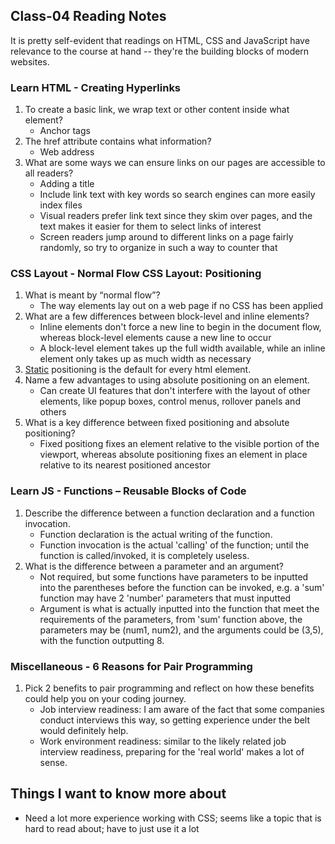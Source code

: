 ## Class-04 Reading Notes  
<p>It is pretty self-evident that readings on HTML, CSS and JavaScript have relevance to the course at hand -- they're the building blocks of modern websites.</p>

### Learn HTML - Creating Hyperlinks

1. To create a basic link, we wrap text or other content inside what element?
    * Anchor tags
2. The href attribute contains what information?
    * Web address
3. What are some ways we can ensure links on our pages are accessible to all readers?
    * Adding a title
    * Include link text with key words so search engines can more easily index files
    * Visual readers prefer link text since they skim over pages, and the text makes it easier for them to select links of interest
    * Screen readers jump around to different links on a page fairly randomly, so try to organize in such a way to counter that


### CSS Layout - Normal Flow CSS Layout: Positioning

1. What is meant by “normal flow”?
    * The way elements lay out on a web page if no CSS has been applied
2. What are a few differences between block-level and inline elements?
    * Inline elements don't force a new line to begin in the document flow, whereas block-level elements cause a new line to occur
    * A block-level element takes up the full width available, while an inline element only takes up as much width as necessary
3. <u>Static</u> positioning is the default for every html element.
4. Name a few advantages to using absolute positioning on an element.
    * Can create UI features that don't interfere with the layout of other elements, like popup boxes, control menus, rollover panels and others
5. What is a key difference between fixed positioning and absolute positioning?
    * Fixed positiong fixes an element relative to the visible portion of the viewport, whereas absolute positioning fixes an element in place relative to its nearest positioned ancestor 


### Learn JS - Functions – Reusable Blocks of Code

1. Describe the difference between a function declaration and a function invocation.
    * Function declaration is the actual writing of the function.
    * Function invocation is the actual 'calling' of the function; until the function is called/invoked, it is completely useless.
2. What is the difference between a parameter and an argument?
    * Not required, but some functions have parameters to be inputted into the parentheses before the function can be invoked, e.g. a 'sum' function may have 2 'number' parameters that must inputted
    * Argument is what is actually inputted into the function that meet the requirements of the parameters, from 'sum' function above, the parameters may be (num1, num2), and the arguments could be (3,5), with the function outputting 8.

### Miscellaneous - 6 Reasons for Pair Programming

1. Pick 2 benefits to pair programming and reflect on how these benefits could help you on your coding journey.
    * Job interview readiness: I am aware of the fact that some companies conduct interviews this way, so getting experience under the belt would definitely help.
    * Work environment readiness: similar to the likely related job interview readiness, preparing for the 'real world' makes a lot of sense.

## Things I want to know more about
* Need a lot more experience working with CSS; seems like a topic that is hard to read about; have to just use it a lot
 

